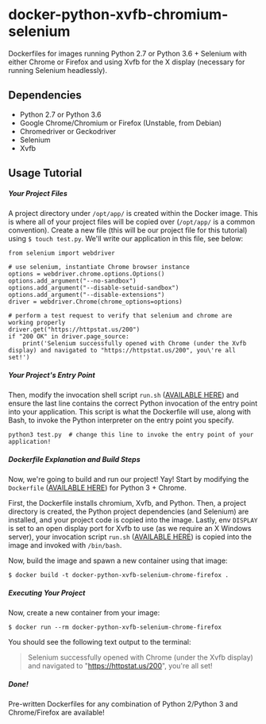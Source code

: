 # docker-python-xvfb-chromium-selenium

Dockerfiles for images running Python 2.7 or Python 3.6 + Selenium with either Chrome or Firefox and using Xvfb for the X display (necessary for running Selenium headlessly).

## Dependencies

 - Python 2.7 or Python 3.6
 - Google Chrome/Chromium or Firefox (Unstable, from Debian)
 - Chromedriver or Geckodriver
 - Selenium
 - Xvfb

## Usage Tutorial

##### Your Project Files
A project directory under `/opt/app/` is created within the Docker image. This is where all of your project files will be copied over (`/opt/app/` is a common convention). Create a new file (this will be our project file for this tutorial) using `$ touch test.py`. We'll write our application in this file, see below:

    from selenium import webdriver
    
    # use selenium, instantiate Chrome browser instance
    options = webdriver.chrome.options.Options()
    options.add_argument("--no-sandbox")
    options.add_argument("--disable-setuid-sandbox")
    options.add_argument("--disable-extensions")
    driver = webdriver.Chrome(chrome_options=options)
    
    # perform a test request to verify that selenium and chrome are working properly
    driver.get("https://httpstat.us/200")
    if "200 OK" in driver.page_source:
        print('Selenium successfully opened with Chrome (under the Xvfb display) and navigated to "https://httpstat.us/200", you\'re all set!')

##### Your Project's Entry Point
Then, modify the invocation shell script `run.sh` ([AVAILABLE HERE](https://github.com/seanpianka/docker-python-xvfb-selenium-chrome-firefox/blob/master/py3/chrome/run.sh)) and ensure the last line contains the correct Python invocation of the entry point into your application. This script is what the Dockerfile will use, along with Bash, to invoke the Python interpreter on the entry point you specify.

    python3 test.py  # change this line to invoke the entry point of your application!

##### Dockerfile Explanation and Build Steps
Now, we're going to build and run our project! Yay! Start by modifying the `Dockerfile` ([AVAILABLE HERE](https://github.com/seanpianka/docker-python-xvfb-selenium-chrome-firefox/blob/master/py3/chrome/Dockerfile)) for Python 3 + Chrome. 

First, the Dockerfile installs chromium, Xvfb, and Python. Then, a project directory is created, the Python project dependencies (and Selenium) are installed, and your project code is copied into the image. Lastly, env `DISPLAY` is set to an open display port for Xvfb to use (as we require an X Windows server), your invocation script `run.sh` ([AVAILABLE HERE](https://github.com/seanpianka/docker-python-xvfb-selenium-chrome-firefox/blob/master/py3/chrome/run.sh)) is copied into the image and invoked with `/bin/bash`.

Now, build the image and spawn a new container using that image:

    $ docker build -t docker-python-xvfb-selenium-chrome-firefox .
    
##### Executing Your Project
Now, create a new container from your image:

    $ docker run --rm docker-python-xvfb-selenium-chrome-firefox
    
You should see the following text output to the terminal:

>Selenium successfully opened with Chrome (under the Xvfb display) and navigated to "https://httpstat.us/200", you're all set!

##### Done!

Pre-written Dockerfiles for any combination of Python 2/Python 3 and Chrome/Firefox are available! 
